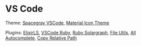 # VS Code

Theme:
[Spacegray VSCode](https://marketplace.visualstudio.com/items?itemName=ionutvmi.spacegray-vscode),
[Material Icon Theme](https://marketplace.visualstudio.com/items?itemName=PKief.material-icon-theme)

Plugins:
[ElixirLS](https://marketplace.visualstudio.com/items?itemName=JakeBecker.elixir-ls),
[VSCode Ruby](https://marketplace.visualstudio.com/items?itemName=wingrunr21.vscode-ruby),
[Ruby Solargraph](https://marketplace.visualstudio.com/items?itemName=castwide.solargraph),
[File Utils](https://marketplace.visualstudio.com/items?itemName=sleistner.vscode-fileutils),
[All Autocomplete](https://marketplace.visualstudio.com/items?itemName=Atishay-Jain.All-Autocomplete),
[Copy Relative Path](https://marketplace.visualstudio.com/items?itemName=alexdima.copy-relative-path)
